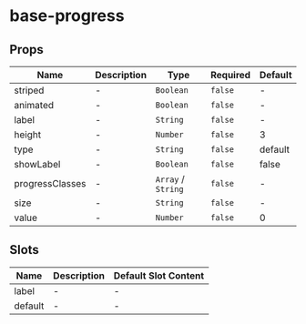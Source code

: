# base-progress

## Props

<!-- @vuese:base-progress:props:start -->
|Name|Description|Type|Required|Default|
|---|---|---|---|---|
|striped|-|`Boolean`|`false`|-|
|animated|-|`Boolean`|`false`|-|
|label|-|`String`|`false`|-|
|height|-|`Number`|`false`|3|
|type|-|`String`|`false`|default|
|showLabel|-|`Boolean`|`false`|false|
|progressClasses|-|`Array` /  `String`|`false`|-|
|size|-|`String`|`false`|-|
|value|-|`Number`|`false`|0|

<!-- @vuese:base-progress:props:end -->


## Slots

<!-- @vuese:base-progress:slots:start -->
|Name|Description|Default Slot Content|
|---|---|---|
|label|-|-|
|default|-|-|

<!-- @vuese:base-progress:slots:end -->


